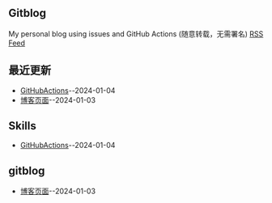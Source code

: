 ## Gitblog
My personal blog using issues and GitHub Actions (随意转载，无需署名)
[RSS Feed](https://raw.githubusercontent.com/dululu/notes/master/feed.xml)

## 最近更新
- [GitHubActions](https://github.com/dululu/notes/issues/2)--2024-01-04
- [博客页面](https://github.com/dululu/notes/issues/1)--2024-01-03
## Skills
- [GitHubActions](https://github.com/dululu/notes/issues/2)--2024-01-04
## gitblog
- [博客页面](https://github.com/dululu/notes/issues/1)--2024-01-03
